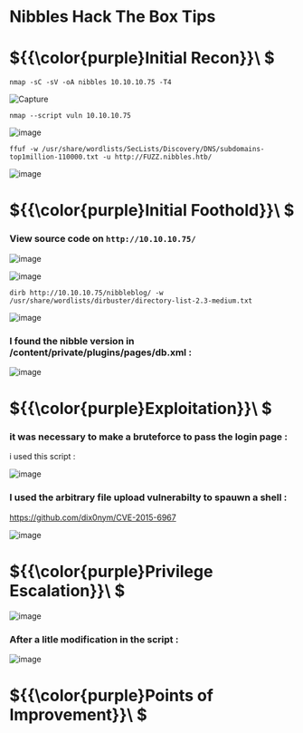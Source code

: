 # Nibbles Hack The Box Tips

# ${{\color{purple}Initial Recon}}\ $

``nmap -sC -sV -oA nibbles 10.10.10.75 -T4``

![Capture](https://user-images.githubusercontent.com/123066149/227240454-70c72ed0-23f9-4a73-bbf7-2d1626cf86b0.PNG)

``nmap --script vuln 10.10.10.75``

![image](https://user-images.githubusercontent.com/123066149/227241004-243d9951-e593-41e5-9b31-42abffd71935.png)

``ffuf -w /usr/share/wordlists/SecLists/Discovery/DNS/subdomains-top1million-110000.txt -u http://FUZZ.nibbles.htb/``

![image](https://user-images.githubusercontent.com/123066149/227240813-e1d32891-ce37-4321-9272-0cf16b66a07f.png)

# ${{\color{purple}Initial Foothold}}\ $

### View source code on ``http://10.10.10.75/``

![image](https://user-images.githubusercontent.com/123066149/227241302-296243dd-a25b-4f98-8ed1-2f9502c423be.png)

![image](https://user-images.githubusercontent.com/123066149/227241718-b21dd177-3cae-47a4-b552-743ce9e51f9b.png)

``dirb http://10.10.10.75/nibbleblog/ -w /usr/share/wordlists/dirbuster/directory-list-2.3-medium.txt``

![image](https://user-images.githubusercontent.com/123066149/227241970-5b07119e-77d8-4235-87b3-88792bed458c.png)

### I found the nibble version in /content/private/plugins/pages/db.xml :

![image](https://user-images.githubusercontent.com/123066149/227245234-617c10f8-0b17-43cb-8564-7683ce889222.png)

# ${{\color{purple}Exploitation}}\ $

### it was necessary to make a bruteforce to pass the login page :
i used this script :

![image](https://user-images.githubusercontent.com/123066149/227262336-a8f4a21b-0268-4613-bef5-acbeed88a1e8.png)

### I used the arbitrary file upload vulnerabilty to spauwn a shell :

https://github.com/dix0nym/CVE-2015-6967

![image](https://user-images.githubusercontent.com/123066149/227262706-11a1e4ce-c2ed-49a5-9516-20689f052ebd.png)

# ${{\color{purple}Privilege Escalation}}\ $

![image](https://user-images.githubusercontent.com/123066149/227263489-c385be2f-b4d6-46b2-a8aa-f0c0f3500dc1.png)

### After a litle modification in the script :

![image](https://user-images.githubusercontent.com/123066149/227263820-9694b25f-4b27-4678-b3d2-5d0dc67caf83.png)

# ${{\color{purple}Points of Improvement}}\ $
